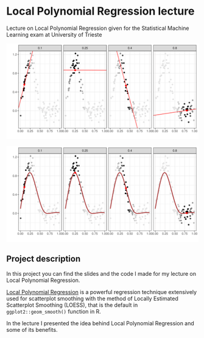 # Local Polynomial Regression lecture
Lecture on Local Polynomial Regression given for the Statistical Machine Learning exam at University of Trieste

![header1](img/LoessExplanation_1-1.png)

![header2](img/LoessExplanation_2-1.png)

## Project description

In this project you can find the slides and the code I made for my lecture on Local Polynomial Regression.

[Local Polynomial Regression](https://en.wikipedia.org/wiki/Local_regression) is a powerful regression technique extensively used for scatterplot smoothing with the method of Locally Estimated Scatterplot Smoothing (LOESS), that is the default in `ggplot2::geom_smooth()` function in R.

In the lecture I presented the idea behind Local Polynomial Regression and some of its benefits.
